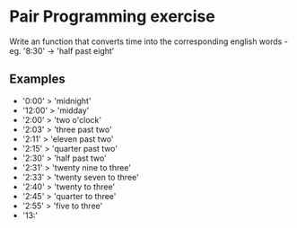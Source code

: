 # Pair Programming exercise 

Write an function that converts time into the corresponding english words - eg. '8:30' -> 'half past eight'

## Examples

- '0:00' > 'midnight'
- '12:00' > 'midday'
- '2:00' > 'two o'clock'
- '2:03' > 'three past two'
- '2:11' > 'eleven past two'
- '2:15' > 'quarter past two' 
- '2:30' > 'half past two'
- '2:31' > 'twenty nine to three'
- '2:33' > 'twenty seven to three'
- '2:40' > 'twenty to three'
- '2:45' > 'quarter to three' 
- '2:55' > 'five to three'
- '13:'
